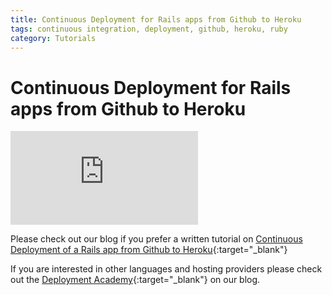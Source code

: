 ```yaml
---
title: Continuous Deployment for Rails apps from Github to Heroku
tags: continuous integration, deployment, github, heroku, ruby
category: Tutorials
---
```


# Continuous Deployment for Rails apps from Github to Heroku

<div class="flex-video">
<iframe src="http://player.vimeo.com/video/75497977" allowfullscreen="" frameborder="0"></iframe>
</div>

Please check out our blog if you prefer a written tutorial on [Continuous Deployment of a Rails app from Github to Heroku](http://blog.codeship.io/2013/09/26/how-to-deploy-a-ruby-on-rails-app-from-github-to-heroku.html){:target="_blank"}

If you are interested in other languages and hosting providers please check out the [Deployment Academy](http://blog.codeship.io/category/deployment-academy){:target="_blank"} on our blog.

